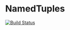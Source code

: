 # NamedTuples

[![Build Status](https://travis-ci.org/mdcfrancis/NamedTuples.jl.svg?branch=master)](https://travis-ci.org/mdcfrancis/NamedTuples.jl)
